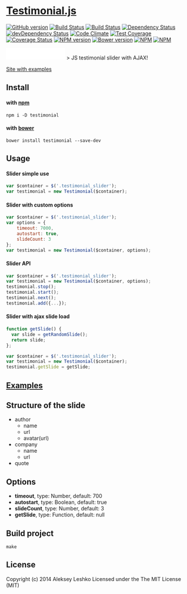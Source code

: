 # [Testimonial.js](http://alekseyleshko.github.io/testimonial.js/)
[![GitHub version](https://badge.fury.io/gh/AlekseyLeshko%2Ftestimonial.js.svg)](http://badge.fury.io/gh/AlekseyLeshko%2Ftestimonial.js)
[![Build Status](https://travis-ci.org/AlekseyLeshko/testimonial.js.svg?branch=master)](https://travis-ci.org/AlekseyLeshko/testimonial.js)
[![Build Status](https://travis-ci.org/AlekseyLeshko/testimonial.js.svg?branch=develop)](https://travis-ci.org/AlekseyLeshko/testimonial.js)
[![Dependency Status](https://david-dm.org/AlekseyLeshko/testimonial.js.svg?theme=shields.io)](https://david-dm.org/AlekseyLeshko/testimonial.js)
[![devDependency Status](https://david-dm.org/AlekseyLeshko/testimonial.js/dev-status.svg?theme=shields.io)](https://david-dm.org/AlekseyLeshko/testimonial.js#info=devDependencies)
[![Code Climate](https://codeclimate.com/github/AlekseyLeshko/testimonial.js.png)](https://codeclimate.com/github/AlekseyLeshko/testimonial.js)
[![Test Coverage](https://codeclimate.com/github/AlekseyLeshko/testimonial.js/badges/coverage.svg)](https://codeclimate.com/github/AlekseyLeshko/testimonial.js)
[![Coverage Status](https://coveralls.io/repos/AlekseyLeshko/testimonial.js/badge.png?branch=master)](https://coveralls.io/r/AlekseyLeshko/testimonial.js?branch=master)
[![NPM version](https://badge.fury.io/js/testimonial.svg)](http://badge.fury.io/js/testimonial)
[![Bower version](https://badge.fury.io/bo/testimonial.svg)](http://badge.fury.io/bo/testimonial)
[![NPM](https://nodei.co/npm/testimonial.png?downloads=true&downloadRank=true&stars=true)](https://nodei.co/npm/testimonial/)
[![NPM](https://nodei.co/npm-dl/testimonial.png?months=3&height=3)](https://nodei.co/npm/testimonial/)
<iframe src="//benschwarz.github.io/bower-badges/embed.html?pkgname=testimonial" width="160" height="32" allowtransparency="true" frameborder="0" scrolling="0"></iframe>
> JS testimonial slider with AJAX!

[Site with examples](http://alekseyleshko.github.io/testimonial.js/)

## Install 

#### with [npm](https://www.npmjs.org/)
```
npm i -D testimonial
```

#### with [bower](http://bower.io/)
```
bower install testimonial --save-dev
```

## Usage
#### Slider simple use
```js
var $container = $('.testimonial_slider');
var testimonial = new Testimonial($container);
```

#### Slider with custom options
```js
var $container = $('.testimonial_slider');
var options = {
    timeout: 7000,
    autostart: true,
    slideCount: 3
};
var testimonial = new Testimonial($container, options);
```

#### Slider API
```js
var $container = $('.testimonial_slider');
var testimonial = new Testimonial($container, options);
testimonial.stop();
testimonial.start();
testimonial.next();
testimonial.add({...});
```

#### Slider with ajax slide load
```js
function getSlide() {
  var slide = getRandomSlide();
  return slide;
};

var $container = $('.testimonial_slider');
var testimonial = new Testimonial($container);
testimonial.getSlide = getSlide;
```

## [Examples](http://alekseyleshko.github.io/testimonial.js/)

## Structure of the slide
* author
  * name
  * url
  * avatar(url)
* company
  * name
  * url
* quote

## Options
- __timeout__, type: Number, default: 700
- __autostart__, type: Boolean, default: true
- __slideCount__, type: Number, default: 3
- __getSlide__, type: Function, default: null

## Build project
```
make
```

## License
Copyright (c) 2014 Aleksey Leshko Licensed under the The MIT License (MIT)
